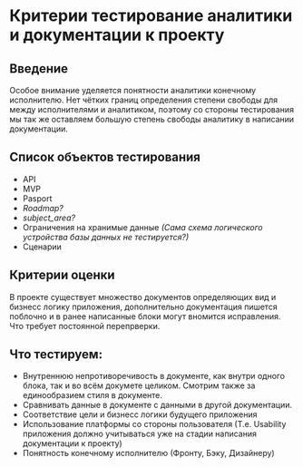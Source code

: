 # Критерии тестирование аналитики и документации к проекту

## Введение
Особое внимание уделяется понятности аналитики конечному исполнителю. Нет чётких границ определения степени свободы для между исполнителями
и аналитиком, поэтому со стороны тестирования мы так же оставляем большую степень свободы аналитику в написании документации.

## Список объектов тестирования
* API
* MVP
* Pasport
* *Roadmap?*
* *subject_area?*
* Ограничения на хранимые данные *(Сама схема логического устройства базы данных не тестируется?)*
* Сценарии


## Критерии оценки
В проекте существует множество документов определяющих вид и бизнесс логику приложения, дополнительно документация пишется поблочно и 
в ранее написанные блоки могут вномится исправления. Что требует постоянной перепрверки.

## Что тестируем:
* Внутреннюю непротиворечивость в документе, как внутри одного блока, так и во всём докумете целиком. 
Смотрим также за единообразием стиля в документе.
* Сравнивать данные в документе с данными в другой документации.
* Соответствие цели и бизнесс логики будущего приложения
* Использование платформы со стороны пользователя (Т.е.  Usability приложения должно учитываться уже на стадии написания документации к
проекту)
* Понятность конечному исполнителю (Фронту, Бэку, Дизайнеру)
